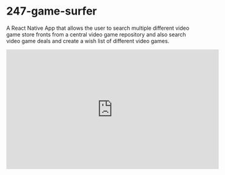 # 247-game-surfer

A React Native App that allows the user to search multiple different video game store fronts from a central video game repository and also search video game deals and create a wish list of different video games.

<iframe width="560" height="315" src="https://www.youtube.com/embed/nSBDfR8XcRU" title="YouTube video player" frameborder="0" allow="accelerometer; autoplay; clipboard-write; encrypted-media; gyroscope; picture-in-picture; web-share" allowfullscreen></iframe>
